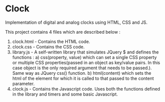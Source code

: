 # Clock
Implementation of digital and analog clocks using HTML, CSS and JS.

This project contains 4 files which are described below : 

1) clock.html  -  Contains the HTML code.
2) clock.css   -  Contains the CSS code.
3) library.js  -  A self-written library that simulates JQuery $ and defines the functions :
                   a) css(property, value) which can set a single CSS property or multiple CSS properties(passed in an object as key/value                       pairs. In this case object is the only required argument that needs to be passed.). Same way as JQuery css()                               function.
                   b) html(content) which sets the html of the element for which it is called to that passed to the content parameter.
4) clock.js   -  Contains the Javascript code. Uses both the functions defined in the library and timers and some basic Javascript. 
